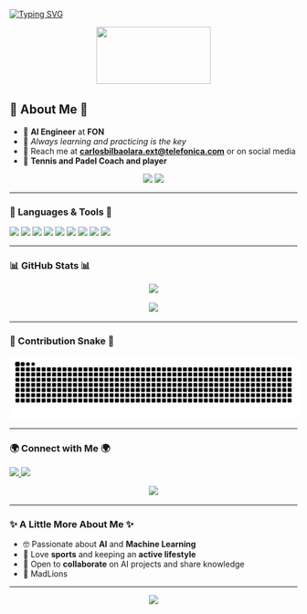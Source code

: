 [![Typing SVG](https://readme-typing-svg.herokuapp.com?font=Architects+Daughter&color=00FF00&size=35&duration=5000&lines=Carlos+Bilbao's+GitHub!;AI/ML+Engineer)](https://git.io/typing-svg)

<p align="center">
  <img src="https://media.giphy.com/media/f6hnhHkks8bk4jwjh3/giphy.gif" width="200" height="100" />
</p>

## 🔭 About Me 🔭

- 🚀 **AI Engineer** at **FON**
- 🌱 *Always learning and practicing is the key* 
- 📨 Reach me at **carlosbilbaolara.ext@telefonica.com** or on social media
- 🎾 **Tennis and Padel Coach and player** 

<p align="center">
  <img src="https://img.shields.io/badge/-AI%20Engineer-blue?style=for-the-badge&logo=artstation&logoColor=white" />
  <img src="https://img.shields.io/badge/-Tennis%20%26%20Padel%20Coach-green?style=for-the-badge&logo=sports" />
</p>

---

### 🌟 Languages & Tools 🌟

<p>
  <img src="https://img.shields.io/badge/Azure-0078D4?style=flat-square&logo=microsoft-azure&logoColor=white" />
  <img src="https://img.shields.io/badge/Python-3776AB?style=flat-square&logo=python&logoColor=white" />
  <img src="https://img.shields.io/badge/Java-007396?style=flat-square&logo=java&logoColor=white" />
  <img src="https://img.shields.io/badge/TensorFlow-FF6F00?style=flat-square&logo=tensorflow&logoColor=white" />
  <img src="https://img.shields.io/badge/PyTorch-EE4C2C?style=flat-square&logo=pytorch&logoColor=white" />
  <img src="https://img.shields.io/badge/Hugging%20Face%20Transformers-FFD700?style=flat-square&logo=huggingface&logoColor=black" />
  <img src="https://img.shields.io/badge/JavaScript-F7DF1E?style=flat-square&logo=javascript&logoColor=black" />
  <img src="https://img.shields.io/badge/Docker-2496ED?style=flat-square&logo=docker&logoColor=white" />
  <img src="https://img.shields.io/badge/Kubernetes-326CE5?style=flat-square&logo=kubernetes&logoColor=white" />
</p>

---
### 📊 GitHub Stats 📊

<p align="center">
  <img height="200" src="https://github-readme-streak-stats.herokuapp.com/?user=bdpTLF&theme=radical" />
</p>

<p align="center">
  <img src="https://github-readme-stats.vercel.app/api/top-langs/?username=bdpTLF&layout=compact&theme=radical" />
</p>

---
### 🐍 Contribution Snake 🐍

<p align="center">
  <img src="https://github.com/Carlosbil/Carlosbil/blob/output/github-contribution-grid-snake.svg" />
</p>

---
### 🌍 Connect with Me 🌍

<p>
  <a href="mailto:carlosbilbao2@gmail.com">
    <img src="https://img.shields.io/badge/Email-carlosbilbao2@gmail.com-D14836?style=for-the-badge&logo=gmail&logoColor=white" />
  </a>
  <a href="https://www.linkedin.com/in/carlos-bilbao-lara/">
    <img src="https://img.shields.io/badge/LinkedIn-Carlos%20Bilbao-blue?style=for-the-badge&logo=linkedin" />
  </a>
</p>

<p align="center">
  <img src="https://media.giphy.com/media/26tn33aiTi1jkl6H6/giphy.gif" width="200" />
</p>

---

### ✨ A Little More About Me ✨

- 🤓 Passionate about **AI** and **Machine Learning**
- 🎯 Love **sports** and keeping an **active lifestyle**
- 🤝 Open to **collaborate** on AI projects and share knowledge
- 🦁 MadLions

---

<p align="center">
  <img src="https://komarev.com/ghpvc/?username=Carlosbil&color=brightgreen&style=flat-square&label=PROFILE+VISITS" />
</p>
